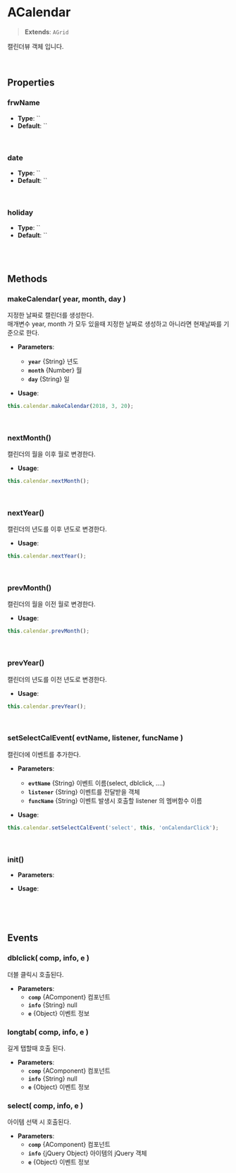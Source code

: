 # ACalendar
> **Extends**: `AGrid`

캘린더뷰 객체 입니다.

<br/>

## Properties

### frwName



* **Type**: ``
* **Default**: ``

<br/>

### date



* **Type**: ``
* **Default**: ``

<br/>

### holiday



* **Type**: ``
* **Default**: ``

<br/>
<br/>

## Methods

### makeCalendar( year, month, day )

지정한 날짜로 캘린더를 생성한다.<br/>매개변수 year, month 가 모두 있을때 지정한 날짜로 생성하고 아니라면 현재날짜를 기준으로 한다.

* **Parameters**: 
	* **`year`** {String} 년도
	* **`month`** {Number} 월
	* **`day`** {String} 일

* **Usage**: 
```js
this.calendar.makeCalendar(2018, 3, 20);
```

<br/>

### nextMonth()

캘린더의 월을 이후 월로 변경한다.

* **Usage**: 
```js
this.calendar.nextMonth();
```

<br/>

### nextYear()

캘린더의 년도를 이후 년도로 변경한다.

* **Usage**: 
```js
this.calendar.nextYear();
```

<br/>

### prevMonth()

캘린더의 월을 이전 월로 변경한다.

* **Usage**: 
```js
this.calendar.prevMonth();
```

<br/>

### prevYear()

캘린더의 년도를 이전 년도로 변경한다.

* **Usage**: 
```js
this.calendar.prevYear();
```

<br/>

### setSelectCalEvent( evtName, listener, funcName )

캘린더에 이벤트를 추가한다.

* **Parameters**: 
	* **`evtName`** {String} 이벤트 이름(select, dblclick, ....)
	* **`listener`** {String} 이벤트를 전달받을 객체
	* **`funcName`** {String} 이벤트 발생시 호출할 listener 의 멤버함수 이름

* **Usage**: 
```js
this.calendar.setSelectCalEvent('select', this, 'onCalendarClick');
```

<br/>


### init()



* **Parameters**: 


* **Usage**: 
```js

```

<br/>
<br/>

## Events


### dblclick( comp, info, e )

더블 클릭시 호출된다.

* **Parameters**: 
	* **`comp`** {AComponent} 컴포넌트
	* **`info`** {String} null
	* **`e`** {Object} 이벤트 정보

### longtab( comp, info, e )

길게 탭할때 호출 된다.

* **Parameters**: 
	* **`comp`** {AComponent} 컴포넌트
	* **`info`** {String} null
	* **`e`** {Object} 이벤트 정보

### select( comp, info, e )

아이템 선택 시 호출된다.

* **Parameters**: 
	* **`comp`** {AComponent} 컴포넌트
	* **`info`** {jQuery Object} 아이템의 jQuery 객체
	* **`e`** {Object} 이벤트 정보

<br/>

